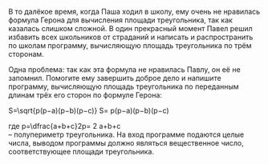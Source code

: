 В то далёкое время, когда Паша ходил в школу, ему очень не нравилась формула Герона для вычисления площади треугольника, так как казалась слишком сложной. В один прекрасный момент Павел решил избавить всех школьников от страданий и написать и распространить по школам программу, вычисляющую площадь треугольника по трём сторонам.

 Одна проблема: так как эта формула не нравилась Павлу, он её не запомнил. Помогите ему завершить доброе дело и напишите программу, вычисляющую площадь треугольника по переданным длинам трёх его сторон по формуле Герона:

S=\sqrt{p(p−a)(p−b)(p−c)}
S= 
p(p−a)(p−b)(p−c)
​	
 
где p=\dfrac{a+b+c}2p= 
2
a+b+c
​	
  – полупериметр треугольника. На вход программе подаются целые числа, выводом программы должно являться вещественное число, соответствующее площади треугольника.
